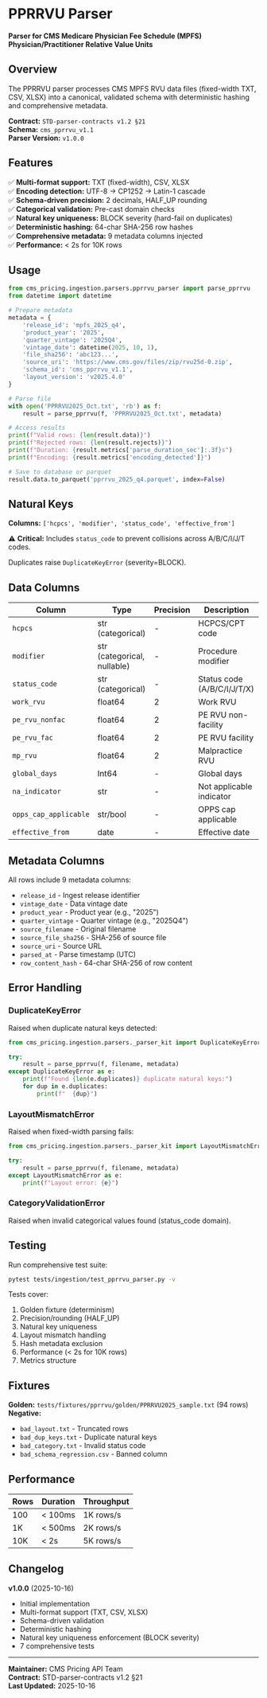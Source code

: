 # PPRRVU Parser

**Parser for CMS Medicare Physician Fee Schedule (MPFS) Physician/Practitioner Relative Value Units**

## Overview

The PPRRVU parser processes CMS MPFS RVU data files (fixed-width TXT, CSV, XLSX) into a canonical, validated schema with deterministic hashing and comprehensive metadata.

**Contract:** `STD-parser-contracts v1.2 §21`  
**Schema:** `cms_pprrvu_v1.1`  
**Parser Version:** `v1.0.0`

## Features

✅ **Multi-format support:** TXT (fixed-width), CSV, XLSX  
✅ **Encoding detection:** UTF-8 → CP1252 → Latin-1 cascade  
✅ **Schema-driven precision:** 2 decimals, HALF_UP rounding  
✅ **Categorical validation:** Pre-cast domain checks  
✅ **Natural key uniqueness:** BLOCK severity (hard-fail on duplicates)  
✅ **Deterministic hashing:** 64-char SHA-256 row hashes  
✅ **Comprehensive metadata:** 9 metadata columns injected  
✅ **Performance:** < 2s for 10K rows  

## Usage

```python
from cms_pricing.ingestion.parsers.pprrvu_parser import parse_pprrvu
from datetime import datetime

# Prepare metadata
metadata = {
    'release_id': 'mpfs_2025_q4',
    'product_year': '2025',
    'quarter_vintage': '2025Q4',
    'vintage_date': datetime(2025, 10, 1),
    'file_sha256': 'abc123...',
    'source_uri': 'https://www.cms.gov/files/zip/rvu25d-0.zip',
    'schema_id': 'cms_pprrvu_v1.1',
    'layout_version': 'v2025.4.0'
}

# Parse file
with open('PPRRVU2025_Oct.txt', 'rb') as f:
    result = parse_pprrvu(f, 'PPRRVU2025_Oct.txt', metadata)

# Access results
print(f"Valid rows: {len(result.data)}")
print(f"Rejected rows: {len(result.rejects)}")
print(f"Duration: {result.metrics['parse_duration_sec']:.3f}s")
print(f"Encoding: {result.metrics['encoding_detected']}")

# Save to database or parquet
result.data.to_parquet('pprrvu_2025_q4.parquet', index=False)
```

## Natural Keys

**Columns:** `['hcpcs', 'modifier', 'status_code', 'effective_from']`

⚠️ **Critical:** Includes `status_code` to prevent collisions across A/B/C/I/J/T codes.

Duplicates raise `DuplicateKeyError` (severity=BLOCK).

## Data Columns

| Column | Type | Precision | Description |
|--------|------|-----------|-------------|
| `hcpcs` | str (categorical) | - | HCPCS/CPT code |
| `modifier` | str (categorical, nullable) | - | Procedure modifier |
| `status_code` | str (categorical) | - | Status code (A/B/C/I/J/T/X) |
| `work_rvu` | float64 | 2 | Work RVU |
| `pe_rvu_nonfac` | float64 | 2 | PE RVU non-facility |
| `pe_rvu_fac` | float64 | 2 | PE RVU facility |
| `mp_rvu` | float64 | 2 | Malpractice RVU |
| `global_days` | Int64 | - | Global days |
| `na_indicator` | str | - | Not applicable indicator |
| `opps_cap_applicable` | str/bool | - | OPPS cap applicable |
| `effective_from` | date | - | Effective date |

## Metadata Columns

All rows include 9 metadata columns:

- `release_id` - Ingest release identifier
- `vintage_date` - Data vintage date
- `product_year` - Product year (e.g., "2025")
- `quarter_vintage` - Quarter vintage (e.g., "2025Q4")
- `source_filename` - Original filename
- `source_file_sha256` - SHA-256 of source file
- `source_uri` - Source URL
- `parsed_at` - Parse timestamp (UTC)
- `row_content_hash` - 64-char SHA-256 of row content

## Error Handling

### DuplicateKeyError

Raised when duplicate natural keys detected:

```python
from cms_pricing.ingestion.parsers._parser_kit import DuplicateKeyError

try:
    result = parse_pprrvu(f, filename, metadata)
except DuplicateKeyError as e:
    print(f"Found {len(e.duplicates)} duplicate natural keys:")
    for dup in e.duplicates:
        print(f"  {dup}")
```

### LayoutMismatchError

Raised when fixed-width parsing fails:

```python
from cms_pricing.ingestion.parsers._parser_kit import LayoutMismatchError

try:
    result = parse_pprrvu(f, filename, metadata)
except LayoutMismatchError as e:
    print(f"Layout error: {e}")
```

### CategoryValidationError

Raised when invalid categorical values found (status_code domain).

## Testing

Run comprehensive test suite:

```bash
pytest tests/ingestion/test_pprrvu_parser.py -v
```

Tests cover:
1. Golden fixture (determinism)
2. Precision/rounding (HALF_UP)
3. Natural key uniqueness
4. Layout mismatch handling
5. Hash metadata exclusion
6. Performance (< 2s for 10K rows)
7. Metrics structure

## Fixtures

**Golden:** `tests/fixtures/pprrvu/golden/PPRRVU2025_sample.txt` (94 rows)  
**Negative:**
- `bad_layout.txt` - Truncated rows
- `bad_dup_keys.txt` - Duplicate natural keys
- `bad_category.txt` - Invalid status code
- `bad_schema_regression.csv` - Banned column

## Performance

| Rows | Duration | Throughput |
|------|----------|------------|
| 100 | < 100ms | 1K rows/s |
| 1K | < 500ms | 2K rows/s |
| 10K | < 2s | 5K rows/s |

## Changelog

**v1.0.0** (2025-10-16)
- Initial implementation
- Multi-format support (TXT, CSV, XLSX)
- Schema-driven validation
- Deterministic hashing
- Natural key uniqueness enforcement (BLOCK severity)
- 7 comprehensive tests

---

**Maintainer:** CMS Pricing API Team  
**Contract:** STD-parser-contracts v1.2 §21  
**Last Updated:** 2025-10-16
